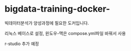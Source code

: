 # bigdata-training-docker-
빅데이터분석가 양성과정에 필요한 도커입니다.

리눅스 베이스로 설정, 윈도우-맥은 compose.yml파일 바꿔서 사용

r-studio 추가 예정
